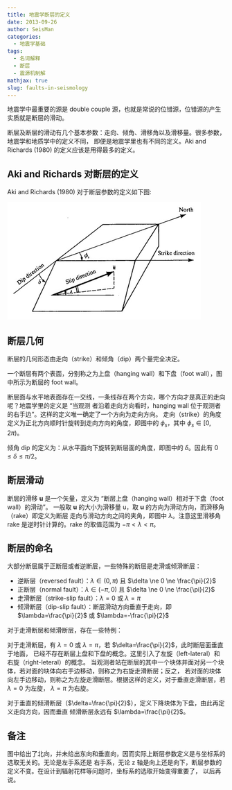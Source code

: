 ```yaml
---
title: 地震学断层的定义
date: 2013-09-26
author: SeisMan
categories:
  - 地震学基础
tags:
  - 名词解释
  - 断层
  - 震源机制解
mathjax: true
slug: faults-in-seismology
---
```


地震学中最重要的源是 double couple 源，也就是常说的位错源，位错源的产生实质就是断层的滑动。

断层及断层的滑动有几个基本参数：走向、倾角、滑移角以及滑移量。很多参数，地震学和地质学中的定义不同，
即便是地震学里也有不同的定义。Aki and Richards (1980) 的定义应该是用得最多的定义。

<!--more-->

## Aki and Richards 对断层的定义

Aki and Richards (1980) 对于断层参数的定义如下图:

![](/images/2013092601.jpg)

## 断层几何

断层的几何形态由走向（strike）和倾角（dip）两个量完全决定。

一个断层有两个表面，分别称之为上盘（hanging wall）和下盘（foot wall），图中所示为断层的 foot wall。

断层面与水平地表面存在一交线，一条线存在两个方向，哪个方向才是真正的走向呢？地震学里的定义是 “当观测
者沿着走向方向看时，hanging wall 位于观测者的右手边”。这样的定义唯一确定了一个方向为走向方向。
走向（strike）的角度定义为正北方向顺时针旋转到走向方向的角度，即图中的 $\phi_s$，其中 $\phi_s \in [0,2\pi)$。

倾角 dip 的定义为：从水平面向下旋转到断层面的角度，即图中的 $\delta$。因此有 $0\le\delta\le\pi/2$。

## 断层滑动

断层的滑移 $\mathbf{u}$ 是一个矢量，定义为 “断层上盘（hanging wall）相对于下盘（foot wall）的滑动”。
一般取 $\mathbf{u}$ 的大小为滑移量 u，取 $\mathbf{u}$ 的方向为滑动方向，而滑移角（rake）即定义为断层
走向与滑动方向之间的夹角，即图中 $\lambda$。注意这里滑移角 rake 是逆时针计算的。rake 的取值范围为 $-\pi < \lambda < \pi$。

## 断层的命名

大部分断层属于正断层或者逆断层，一些特殊的断层是走滑或倾滑断层：

-   逆断层（reversed fault）：$\lambda\in(0,\pi)$ 且 $\delta \ne 0 \ne \frac{\pi}{2}$
-   正断层（normal fault）：$\lambda\in(-\pi,0)$ 且 $\delta \ne 0 \ne \frac{\pi}{2}$
-   走滑断层（strike-slip fault）：$\lambda=0$ 或 $\lambda=\pi$
-   倾滑断层（dip-slip fault）：断层滑动方向垂直于走向，即 $\lambda=\frac{\pi}{2}$ 或 $\lambda=-\frac{\pi}{2}$

对于走滑断层和倾滑断层，存在一些特例：

对于走滑断层，有 $\lambda=0$ 或 $\lambda=\pi$，若 $\delta=\frac{\pi}{2}$，此时断层面垂直于地面，
已经不存在断层上盘和下盘的概念。这里引入了左旋（left-lateral）和右旋（right-leteral）的概念。
当观测者站在断层的其中一个块体并面对另一个块体，若对面的块体向右手边移动，则称之为右旋走滑断层；反之，
若对面的块体向左手边移动，则称之为左旋走滑断层。根据这样的定义，对于垂直走滑断层，若 $\lambda=0$ 为左旋，
$\lambda=\pi$ 为右旋。

对于垂直的倾滑断层（$\delta=\frac{\pi}{2}$），定义下降块体为下盘，由此再定义走向方向，因而垂直
倾滑断层永远有 $\lambda=\frac{\pi}{2}$。

## 备注

图中给出了北向，并未给出东向和垂直向，因而实际上断层参数定义是与坐标系的选取无关的。无论是左手系还是
右手系，无论 z 轴是向上还是向下，断层参数的定义不变。在设计到辐射花样等问题时，坐标系的选取开始变得重要了，
以后再说。
